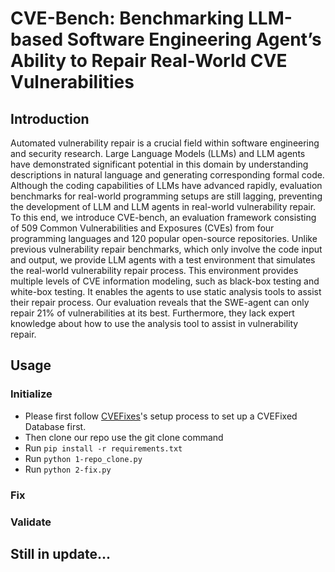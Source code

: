 # CVE-Bench: Benchmarking LLM-based Software Engineering Agent’s Ability to Repair Real-World CVE Vulnerabilities

## Introduction

Automated vulnerability repair is a crucial field within software engineering and security research. Large Language Models (LLMs) and LLM agents have demonstrated significant potential in this domain by understanding descriptions in natural language and generating corresponding formal code. Although the coding capabilities of LLMs have advanced rapidly, evaluation benchmarks for real-world programming setups are still lagging, preventing the development of LLM and LLM agents in real-world vulnerability repair. To this end, we introduce CVE-bench, an evaluation framework consisting of 509 Common Vulnerabilities and Exposures (CVEs) from four programming languages and 120 popular open-source repositories. Unlike previous vulnerability repair benchmarks, which only involve the code input and output, we provide LLM agents with a test environment that simulates the real-world vulnerability repair process. This environment provides multiple levels of CVE information modeling, such as black-box testing and white-box testing. It enables the agents to use static analysis tools to assist their repair process. Our evaluation reveals that the SWE-agent can only repair 21% of vulnerabilities at its best. Furthermore, they lack expert knowledge about how to use the analysis tool to assist in vulnerability repair.

## Usage

### Initialize

- Please first follow [CVEFixes](https://github.com/secureIT-project/CVEfixes)'s setup process to set up a CVEFixed Database first.
- Then clone our repo use the git clone command
- Run ``pip install -r requirements.txt``
- Run ``python 1-repo_clone.py``
- Run ``python 2-fix.py``

### Fix 

### Validate

## Still in update...